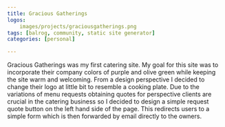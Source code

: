 ```yaml
---
title: Gracious Gatherings
logos:
    images/projects/graciousgatherings.png
tags: [balrog, community, static site generator]
categories: [personal]

---
```

Gracious Gatherings was my first catering site. My goal for this site was to incorporate their company colors of purple and olive green while keeping the site warm and welcoming. From a design perspective I decided to change their logo at little bit to resemble a cooking plate. Due to the variations of menu requests obtaining quotes for perspective clients are crucial in the catering business so I decided to design a simple request quote button on the left hand side of the page. This redirects users to a simple form which is then forwarded by email directly to the owners.
